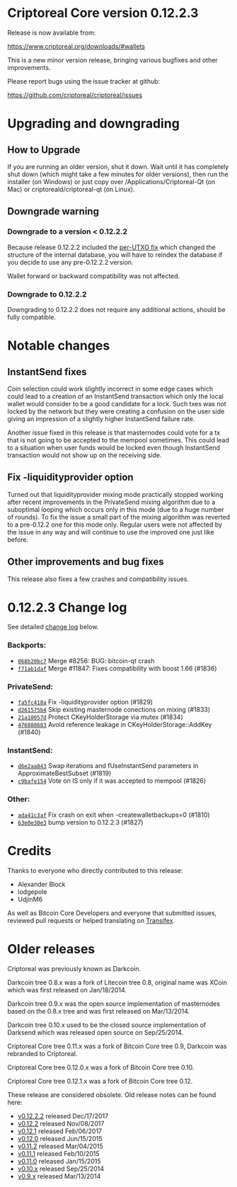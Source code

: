Criptoreal Core version 0.12.2.3
==========================

Release is now available from:

  <https://www.criptoreal.org/downloads/#wallets>

This is a new minor version release, bringing various bugfixes and other
improvements.

Please report bugs using the issue tracker at github:

  <https://github.com/criptoreal/criptoreal/issues>


Upgrading and downgrading
=========================

How to Upgrade
--------------

If you are running an older version, shut it down. Wait until it has completely
shut down (which might take a few minutes for older versions), then run the
installer (on Windows) or just copy over /Applications/Criptoreal-Qt (on Mac) or
criptoreald/criptoreal-qt (on Linux).

Downgrade warning
-----------------

### Downgrade to a version < 0.12.2.2

Because release 0.12.2.2 included the [per-UTXO fix](release-notes/criptoreal/release-notes-0.12.2.2.md#per-utxo-fix)
which changed the structure of the internal database, you will have to reindex
the database if you decide to use any pre-0.12.2.2 version.

Wallet forward or backward compatibility was not affected.

### Downgrade to 0.12.2.2

Downgrading to 0.12.2.2 does not require any additional actions, should be
fully compatible.

Notable changes
===============

InstantSend fixes
-----------------

Coin selection could work slightly incorrect in some edge cases which could
lead to a creation of an InstantSend transaction which only the local wallet
would consider to be a good candidate for a lock. Such txes was not locked by
the network but they were creating a confusion on the user side giving an
impression of a slightly higher InstantSend failure rate.

Another issue fixed in this release is that masternodes could vote for a tx
that is not going to be accepted to the mempool sometimes. This could lead to
a situation when user funds would be locked even though InstantSend transaction
would not show up on the receiving side.

Fix -liquidityprovider option
-----------------------------

Turned out that liquidityprovider mixing mode practically stopped working after
recent improvements in the PrivateSend mixing algorithm due to a suboptimal
looping which occurs only in this mode (due to a huge number of rounds). To fix
the issue a small part of the mixing algorithm was reverted to a pre-0.12.2 one
for this mode only. Regular users were not affected by the issue in any way and
will continue to use the improved one just like before.

Other improvements and bug fixes
--------------------------------

This release also fixes a few crashes and compatibility issues.


0.12.2.3 Change log
===================

See detailed [change log](https://github.com/criptoreal/criptoreal/compare/v0.12.2.2...criptoreal:v0.12.2.3) below.

### Backports:
- [`068b20bc7`](https://github.com/criptoreal/criptoreal/commit/068b20bc7) Merge #8256: BUG: bitcoin-qt crash
- [`f71ab1daf`](https://github.com/criptoreal/criptoreal/commit/f71ab1daf) Merge #11847: Fixes compatibility with boost 1.66 (#1836)

### PrivateSend:
- [`fa5fc418a`](https://github.com/criptoreal/criptoreal/commit/fa5fc418a) Fix -liquidityprovider option (#1829)
- [`d261575b4`](https://github.com/criptoreal/criptoreal/commit/d261575b4) Skip existing masternode conections on mixing (#1833)
- [`21a10057d`](https://github.com/criptoreal/criptoreal/commit/21a10057d) Protect CKeyHolderStorage via mutex (#1834)
- [`476888683`](https://github.com/criptoreal/criptoreal/commit/476888683) Avoid reference leakage in CKeyHolderStorage::AddKey (#1840)

### InstantSend:
- [`d6e2aa843`](https://github.com/criptoreal/criptoreal/commit/d6e2aa843) Swap iterations and fUseInstantSend parameters in ApproximateBestSubset (#1819)
- [`c9bafe154`](https://github.com/criptoreal/criptoreal/commit/c9bafe154) Vote on IS only if it was accepted to mempool (#1826)

### Other:
- [`ada41c3af`](https://github.com/criptoreal/criptoreal/commit/ada41c3af) Fix crash on exit when -createwalletbackups=0 (#1810)
- [`63e0e30e3`](https://github.com/criptoreal/criptoreal/commit/63e0e30e3) bump version to 0.12.2.3 (#1827)

Credits
=======

Thanks to everyone who directly contributed to this release:

- Alexander Block
- lodgepole
- UdjinM6

As well as Bitcoin Core Developers and everyone that submitted issues,
reviewed pull requests or helped translating on
[Transifex](https://www.transifex.com/projects/p/criptoreal/).


Older releases
==============

Criptoreal was previously known as Darkcoin.

Darkcoin tree 0.8.x was a fork of Litecoin tree 0.8, original name was XCoin
which was first released on Jan/18/2014.

Darkcoin tree 0.9.x was the open source implementation of masternodes based on
the 0.8.x tree and was first released on Mar/13/2014.

Darkcoin tree 0.10.x used to be the closed source implementation of Darksend
which was released open source on Sep/25/2014.

Criptoreal Core tree 0.11.x was a fork of Bitcoin Core tree 0.9,
Darkcoin was rebranded to Criptoreal.

Criptoreal Core tree 0.12.0.x was a fork of Bitcoin Core tree 0.10.

Criptoreal Core tree 0.12.1.x was a fork of Bitcoin Core tree 0.12.

These release are considered obsolete. Old release notes can be found here:

- [v0.12.2.2](release-notes/criptoreal/release-notes-0.12.2.2.md) released Dec/17/2017
- [v0.12.2](release-notes/criptoreal/release-notes-0.12.2.md) released Nov/08/2017
- [v0.12.1](release-notes/criptoreal/release-notes-0.12.1.md) released Feb/06/2017
- [v0.12.0](release-notes/criptoreal/release-notes-0.12.0.md) released Jun/15/2015
- [v0.11.2](release-notes/criptoreal/release-notes-0.11.2.md) released Mar/04/2015
- [v0.11.1](release-notes/criptoreal/release-notes-0.11.1.md) released Feb/10/2015
- [v0.11.0](release-notes/criptoreal/release-notes-0.11.0.md) released Jan/15/2015
- [v0.10.x](release-notes/criptoreal/release-notes-0.10.0.md) released Sep/25/2014
- [v0.9.x](release-notes/criptoreal/release-notes-0.9.0.md) released Mar/13/2014

